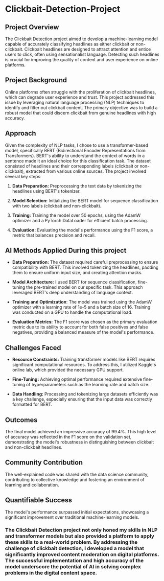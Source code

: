 # Clickbait-Detection-Project

## Project Overview

The Clickbait Detection project aimed to develop a machine-learning model capable of accurately classifying headlines as either clickbait or non-clickbait. Clickbait headlines are designed to attract attention and entice users to click, often using sensationalist language. Detecting such headlines is crucial for improving the quality of content and user experience on online platforms.

## Project Background

Online platforms often struggle with the proliferation of clickbait headlines, which can degrade user experience and trust. This project addressed this issue by leveraging natural language processing (NLP) techniques to identify and filter out clickbait content. The primary objective was to build a robust model that could discern clickbait from genuine headlines with high accuracy.

## Approach 
Given the complexity of NLP tasks, I chose to use a transformer-based model, specifically BERT (Bidirectional Encoder Representations from Transformers). BERT's ability to understand the context of words in a sentence made it an ideal choice for this classification task. The dataset consisted of headlines and their corresponding labels (clickbait or non-clickbait), extracted from various online sources. The project involved several key steps:

 1. __Data Preparation:__ Preprocessing the text data by tokenizing the headlines using BERT's tokenizer.

 2. __Model Selection:__ Initializing the BERT model for sequence classification with two labels (clickbait and non-clickbait).

 3. __Training:__ Training the model over 50 epochs, using the AdamW optimizer and a PyTorch DataLoader for efficient batch processing.

 4. __Evaluation:__ Evaluating the model's performance using the F1 score, a metric that balances precision and recall.

## AI Methods Applied During this project

 * __Data Preparation:__ The dataset required careful preprocessing to ensure compatibility with BERT. This involved tokenizing the headlines, padding them to ensure uniform input size, and creating attention masks.

 * __Model Architecture:__ I used BERT for sequence classification, fine-tuning the pre-trained model on our specific task. This approach leveraged BERT's deep understanding of language context.

 * __Training and Optimization:__ The model was trained using the AdamW optimizer with a learning rate of 1e-5 and a batch size of 16. Training was conducted on a GPU to handle the computational load.

 * __Evaluation Metrics:__ The F1 score was chosen as the primary evaluation metric due to its ability to account for both false positives and false negatives, providing a balanced measure of the model's performance.

## Challenges Faced

 - __Resource Constraints:__ Training transformer models like BERT requires significant computational resources. To address this, I utilized Kaggle's online lab, which provided the necessary GPU support.
   
 - __Fine-Tuning:__ Achieving optimal performance required extensive fine-tuning of hyperparameters such as the learning rate and batch size.

 - __Data Handling:__ Processing and tokenizing large datasets efficiently was a key challenge, especially ensuring that the input data was correctly formatted for BERT.

## Outcomes

The final model achieved an impressive accuracy of 99.4%. This high level of accuracy was reflected in the F1 score on the validation set, demonstrating the model's robustness in distinguishing between clickbait and non-clickbait headlines.

## Community Contribution
The well-explained code was shared with the data science community, contributing to collective knowledge and fostering an environment of learning and collaboration.

## Quantifiable Success 
The model's performance surpassed initial expectations, showcasing a significant improvement over traditional machine-learning models.

 ### The Clickbait Detection project not only honed my skills in NLP and transformer models but also provided a platform to apply these skills to a real-world problem. By addressing the challenge of clickbait detection, I developed a model that significantly improved content moderation on digital platforms. The successful implementation and high accuracy of the model underscore the potential of AI in solving complex problems in the digital content space.
